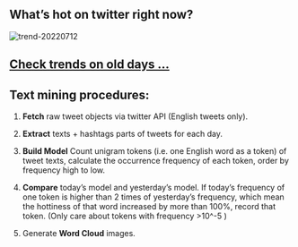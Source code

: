 ## What’s hot on twitter right now?

![trend-20220712][wordcloud]

[wordcloud]: https://raw.githubusercontent.com/xdqc/tweet-trend-everyday/master/word-cloud/trend-20220712.png?token=AF5V4P7ADR6KQBZ4CEDTNIK6AXRMU "trend-20220712"

## [Check trends on old days ...](https://github.com/xdqc/tweet-trend-everyday/tree/master/word-cloud)

## Text mining procedures:

1. **Fetch** raw tweet objects via twitter API (English tweets only).

2. **Extract** texts + hashtags parts of tweets for each day.

3. **Build Model** Count unigram tokens (i.e. one English word as a token) of tweet texts, calculate the occurrence frequency of each token, order by frequency high to low.

4. **Compare** today’s model and yesterday’s model. If today’s frequency of one token is higher than 2 times of yesterday’s frequency, which mean the hottiness of that word increased by more than 100%, record that token. (Only care about tokens with frequency >10^-5 )

5. Generate **Word Cloud** images.
